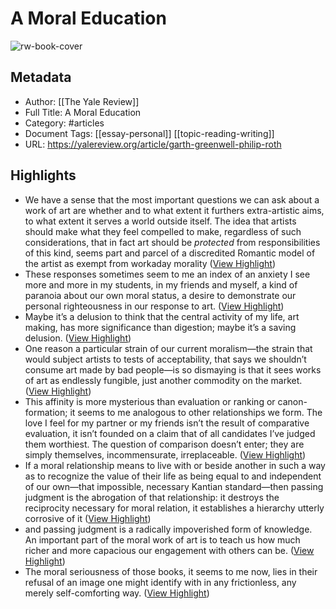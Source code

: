 # A Moral Education

![rw-book-cover](https://d181q449nqu6en.cloudfront.net/content/craft/articles/_1200x630_crop_center-center_82_none/Greenwell-Philip-Roth-Moralism.jpg?mtime=20230316155413&focal=none&tmtime=20230316161939)

## Metadata
- Author: [[The Yale Review]]
- Full Title: A Moral Education
- Category: #articles
- Document Tags: [[essay-personal]] [[topic-reading-writing]] 
- URL: https://yalereview.org/article/garth-greenwell-philip-roth

## Highlights
- We have a sense that the most important questions we can ask about a work of art are whether and to what extent it furthers extra-artistic aims, to what extent it serves a world outside itself. The idea that artists should make what they feel compelled to make, regardless of such considerations, that in fact art should be *protected* from responsibilities of this kind, seems part and parcel of a discredited Romantic model of the artist as exempt from workaday morality ([View Highlight](https://read.readwise.io/read/01hfa0c1f9j3acqce6y84n9rhg))
- These responses sometimes seem to me an index of an anxiety I see more and more in my students, in my friends and myself, a kind of paranoia about our own moral status, a desire to demonstrate our personal righteousness in our response to art. ([View Highlight](https://read.readwise.io/read/01hfa0b3jcw2vcrn83g6vpwxey))
- Maybe it’s a delusion to think that the central activity of my life, art making, has more significance than digestion; maybe it’s a saving delusion. ([View Highlight](https://read.readwise.io/read/01hfa0dm2j15mv0tsv2w81g4t4))
- One reason a particular strain of our current moralism—the strain that would subject artists to tests of acceptability, that says we shouldn’t consume art made by bad people—is so dismaying is that it sees works of art as endlessly fungible, just another commodity on the market. ([View Highlight](https://read.readwise.io/read/01hfa0easjy5938c59kyjcneva))
- This affinity is more mysterious than evaluation or ranking or canon-formation; it seems to me analogous to other relationships we form. The love I feel for my partner or my friends isn’t the result of comparative evaluation, it isn’t founded on a claim that of all candidates I’ve judged them worthiest. The question of comparison doesn’t enter; they are simply themselves, incommensurate, irreplaceable. ([View Highlight](https://read.readwise.io/read/01hfa0fm6wdvp4k7raf69d66tn))
- If a moral relationship means to live with or beside another in such a way as to recognize the value of their life as being equal to and independent of our own—that impossible, necessary Kantian standard—then passing judgment is the abrogation of that relationship: it destroys the reciprocity necessary for moral relation, it establishes a hierarchy utterly corrosive of it ([View Highlight](https://read.readwise.io/read/01hfa0kdfbphv0s7b5d15bwvte))
- and passing judgment is a radically impoverished form of knowledge. An important part of the moral work of art is to teach us how much richer and more capacious our engagement with others can be. ([View Highlight](https://read.readwise.io/read/01hfaa54a08rax0z82wt5dad45))
- The moral seriousness of those books, it seems to me now, lies in their refusal of an image one might identify with in any frictionless, any merely self-comforting way. ([View Highlight](https://read.readwise.io/read/01hfaahawyfk7wq1jwfm3pep4m))
